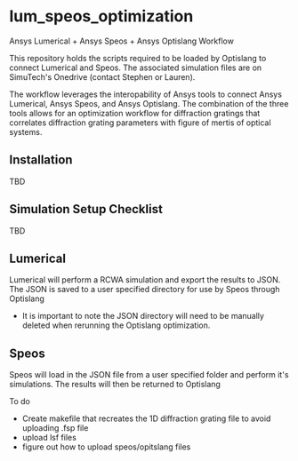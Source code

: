 # lum_speos_optimization
Ansys Lumerical + Ansys Speos + Ansys Optislang Workflow

This repository holds the scripts required to be loaded by Optislang to connect Lumerical and Speos.
The associated simulation files are on SimuTech's Onedrive (contact Stephen or Lauren).

The workflow leverages the interopability of Ansys tools to connect Ansys Lumerical, Ansys Speos, and Ansys Optislang. The combination of the three tools allows for an optimization workflow for diffraction gratings that correlates diffraction grating parameters with figure of mertis of optical systems.

## Installation
TBD

## Simulation Setup Checklist
TBD

## Lumerical
Lumerical will perform a RCWA simulation and export the results to JSON.
The JSON is saved to a user specified directory for use by Speos through Optislang
- It is important to note the JSON directory will need to be manually deleted when rerunning the Optislang optimization.
## Speos
Speos will load in the JSON file from a user specified folder and perform it's simulations. The results will then be returned to Optislang




To do 
 - Create makefile that recreates the 1D diffraction grating file to avoid uploading .fsp file
 - upload lsf files
 - figure out how to upload speos/opitslang files
